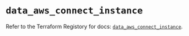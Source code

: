 # `data_aws_connect_instance`

Refer to the Terraform Registory for docs: [`data_aws_connect_instance`](https://registry.terraform.io/providers/hashicorp/aws/4.66.0/docs/data-sources/connect_instance).
